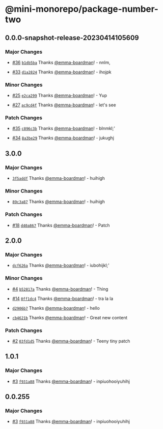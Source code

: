 # @mini-monorepo/package-number-two

## 0.0.0-snapshot-release-20230414105609

### Major Changes

- [#36](https://github.com/emma-boardman/test-github-actions-flow/pull/36) [`b1db5ba`](https://github.com/emma-boardman/test-github-actions-flow/commit/b1db5ba76a31257b50943f37febaa48cd3ede061) Thanks [@emma-boardman](https://github.com/emma-boardman)! - nnlm,

- [#33](https://github.com/emma-boardman/test-github-actions-flow/pull/33) [`d1a2824`](https://github.com/emma-boardman/test-github-actions-flow/commit/d1a28246122ee797e460412f5f142444a8a618fd) Thanks [@emma-boardman](https://github.com/emma-boardman)! - ihojpk

### Minor Changes

- [#25](https://github.com/emma-boardman/test-github-actions-flow/pull/25) [`e2ca299`](https://github.com/emma-boardman/test-github-actions-flow/commit/e2ca2993a80f379d1d33ed945180af42094c68b5) Thanks [@emma-boardman](https://github.com/emma-boardman)! - Yup

- [#27](https://github.com/emma-boardman/test-github-actions-flow/pull/27) [`ac9cd4f`](https://github.com/emma-boardman/test-github-actions-flow/commit/ac9cd4f207bd715ffcdd9f58ffdb638214ee7e85) Thanks [@emma-boardman](https://github.com/emma-boardman)! - let's see

### Patch Changes

- [#35](https://github.com/emma-boardman/test-github-actions-flow/pull/35) [`c896c3b`](https://github.com/emma-boardman/test-github-actions-flow/commit/c896c3b6f66ca379535d985fb0a87bd88006a743) Thanks [@emma-boardman](https://github.com/emma-boardman)! - blnmkl;'

- [#34](https://github.com/emma-boardman/test-github-actions-flow/pull/34) [`8a3be29`](https://github.com/emma-boardman/test-github-actions-flow/commit/8a3be297e9f7e2d83640776ea84799fb7ed9132e) Thanks [@emma-boardman](https://github.com/emma-boardman)! - jukughj

## 3.0.0

### Major Changes

- [`3f5addf`](https://github.com/emma-boardman/test-github-actions-flow/commit/3f5addf4cd3d948b7e576a5a8a542375d10d877c) Thanks [@emma-boardman](https://github.com/emma-boardman)! - huihigh

### Minor Changes

- [`89c3a87`](https://github.com/emma-boardman/test-github-actions-flow/commit/89c3a8767d2349851be0cb65e6ce135a6106101b) Thanks [@emma-boardman](https://github.com/emma-boardman)! - huihigh

### Patch Changes

- [#18](https://github.com/emma-boardman/test-github-actions-flow/pull/18) [`d40a867`](https://github.com/emma-boardman/test-github-actions-flow/commit/d40a8670cfd2a721a22559018b894e7b2a6640a2) Thanks [@emma-boardman](https://github.com/emma-boardman)! - Patch

## 2.0.0

### Major Changes

- [`dcf626a`](https://github.com/emma-boardman/test-github-actions-flow/commit/dcf626a3b80beecf7f1697a99546d43b93c003aa) Thanks [@emma-boardman](https://github.com/emma-boardman)! - iubohijkl;'

### Minor Changes

- [#4](https://github.com/emma-boardman/test-github-actions-flow/pull/4) [`b52817a`](https://github.com/emma-boardman/test-github-actions-flow/commit/b52817a67e7986b066c5e58b39cff5e64f4cc604) Thanks [@emma-boardman](https://github.com/emma-boardman)! - Thing

- [#14](https://github.com/emma-boardman/test-github-actions-flow/pull/14) [`0ff1dc4`](https://github.com/emma-boardman/test-github-actions-flow/commit/0ff1dc4d5d2366cf43c4851b0bbd9d307306f9ed) Thanks [@emma-boardman](https://github.com/emma-boardman)! - tra la la

- [`d2906b7`](https://github.com/emma-boardman/test-github-actions-flow/commit/d2906b73ae73e21d559b5a857e8450bc11f23ad3) Thanks [@emma-boardman](https://github.com/emma-boardman)! - hello

- [`cb4621b`](https://github.com/emma-boardman/test-github-actions-flow/commit/cb4621bf48bbbcec223cfca70e353eca6bc5e02b) Thanks [@emma-boardman](https://github.com/emma-boardman)! - Great new content

### Patch Changes

- [#2](https://github.com/emma-boardman/test-github-actions-flow/pull/2) [`03fd1d5`](https://github.com/emma-boardman/test-github-actions-flow/commit/03fd1d55689bb709ee8efa34deaf18a1681e4c67) Thanks [@emma-boardman](https://github.com/emma-boardman)! - Teeny tiny patch

## 1.0.1

### Major Changes

- [#3](https://github.com/emma-boardman/test-github-actions-flow/pull/3) [`f931a88`](https://github.com/emma-boardman/test-github-actions-flow/commit/f931a88f4b2000392eeaacf6a79da99e154263f7) Thanks [@emma-boardman](https://github.com/emma-boardman)! - inpiuohooiyuhihj

## 0.0.255

### Major Changes

- [#3](https://github.com/emma-boardman/test-github-actions-flow/pull/3) [`f931a88`](https://github.com/emma-boardman/test-github-actions-flow/commit/f931a88f4b2000392eeaacf6a79da99e154263f7) Thanks [@emma-boardman](https://github.com/emma-boardman)! - inpiuohooiyuhihj
